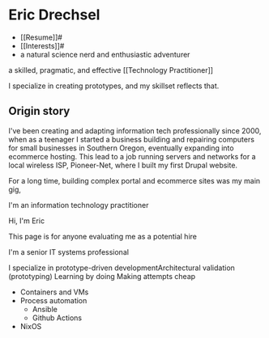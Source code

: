 # Eric Drechsel

- [[Resume]]#
- [[Interests]]#
- a natural science nerd and enthusiastic adventurer

a skilled, pragmatic, and effective [[Technology Practitioner]]


I specialize in creating prototypes, and my skillset reflects that.

## Origin story
I've been creating and adapting information tech professionally since 2000, when as a teenager I started a business building and repairing computers for small businesses in Southern Oregon, eventually expanding into ecommerce hosting. This lead to a job running servers and networks for a local wireless ISP, Pioneer-Net, where I built my first Drupal website.

For a long time, building complex portal and ecommerce sites was my main gig, 

I'm an information technology practitioner


Hi, I'm Eric

This page is for anyone evaluating me as a potential hire

I'm a senior IT systems professional

I specialize in prototype-driven developmentArchitectural validation (prototyping)
Learning by doing
Making attempts cheap
 - Containers and VMs
 - Process automation
   - Ansible
   - Github Actions
  - NixOS
